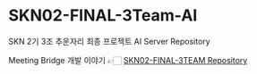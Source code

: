 # SKN02-FINAL-3Team-AI
SKN 2기 3조 추운자리 최종 프로젝트 AI Server Repository

Meeting Bridge 개발 이야기 👉🏻 [SKN02-FINAL-3TEAM Repository](https://github.com/SKNETWORKS-FAMILY-AICAMP/SKN02-FINAL-3Team)
